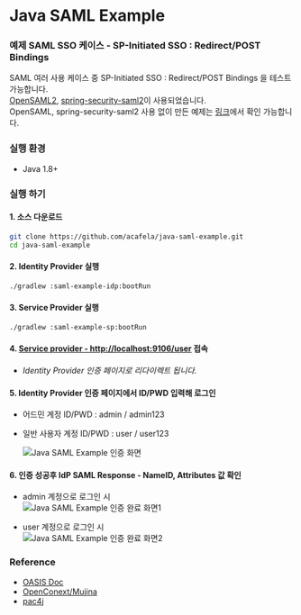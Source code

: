 # Java SAML Example

### 예제 SAML SSO 케이스 - SP-Initiated SSO : Redirect/POST Bindings
SAML 여러 사용 케이스 중 SP-Initiated SSO : Redirect/POST Bindings 을 테스트 가능합니다.  
[OpenSAML2](https://wiki.shibboleth.net/confluence/display/OpenSAML/Home), [spring-security-saml2](https://github.com/spring-projects/spring-security-saml)이 사용되었습니다.  
OpenSAML, spring-security-saml2 사용 없이 만든 예제는 [링크](https://github.com/acafela/java-saml-example/tree/without-opensaml)에서 확인 가능합니다.

### 실행 환경

- Java 1.8+

### 실행 하기

#### 1. 소스 다운로드

```bash
git clone https://github.com/acafela/java-saml-example.git
cd java-saml-example
```

#### 2. Identity Provider 실행

```bash
./gradlew :saml-example-idp:bootRun
```

#### 3. Service Provider 실행

```bash
./gradlew :saml-example-sp:bootRun
```

#### 4. [Service provider - http://localhost:9106/user](http://localhost:9106/user) 접속

- _Identity Provider 인증 페이지로 리다이렉트 됩니다._

#### 5. Identity Provider 인증 페이지에서 ID/PWD 입력해 로그인

- 어드민 계정 ID/PWD : admin / admin123  
- 일반 사용자 계정 ID/PWD : user / user123  

  ![Java SAML Example 인증 화면](https://acafela.github.io//assets/capture/java-saml-example-capture1.PNG)

#### 6. 인증 성공후 IdP SAML Response - NameID, Attributes 값 확인

- admin 계정으로 로그인 시  
  ![Java SAML Example 인증 완료 화면1](https://acafela.github.io//assets/capture/java-saml-example-capture2.PNG)

- user 계정으로 로그인 시  
  ![Java SAML Example 인증 완료 화면2](https://acafela.github.io//assets/capture/java-saml-example-capture3.PNG)

### Reference

- [OASIS Doc](http://docs.oasis-open.org/security/saml/Post2.0/sstc-saml-tech-overview-2.0.html)
- [OpenConext/Mujina](https://github.com/OpenConext/Mujina)
- [pac4j](https://github.com/pac4j/pac4j)
